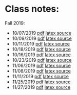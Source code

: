 # Class notes:

Fall 2019:

- 10/07/2019  [pdf](notes_10-07-2019.pdf) [latex source](notes_10-07-2019.tex)
- 10/09/2019  [pdf](notes_10-09-2019.pdf) [latex source](notes_10-09-2019.tex)
- 10/11/2019  [pdf](notes_10-11-2019.pdf) [latex source](notes_10-11-2019.tex)
- 10/18/2019  [pdf](notes_10-18-2019.pdf) [latex source](notes_10-18-2019.tex)
- 10/16/2019  [pdf](notes_10-16-2019.pdf) [latex source](notes_10-16-2019.tex)
- 10/23/2019  [pdf](notes_10-23-2019.pdf) [latex source](notes_10-23-2019.tex)
- 11/06/2019  [pdf](notes_11-06-2019.pdf) [latex source](notes_11-06-2019.tex)
- 11/08/2019  [pdf](notes_11-08-2019.pdf) [latex source](notes_11-08-2019.tex)
- 11/11/2019  [pdf](notes_11-11-2019.pdf) [latex source](notes_11-11-2019.tex)
- 11/25/2019  [pdf](notes_11-25-2019.pdf) [latex source](notes_11-25-2019.tex)
- 11/27/2019  [pdf](notes_11-27-2019.pdf) [latex source](notes_11-27-2019.tex)


